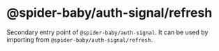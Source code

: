 # @spider-baby/auth-signal/refresh

Secondary entry point of `@spider-baby/auth-signal`. It can be used by importing from `@spider-baby/auth-signal/refresh`.
